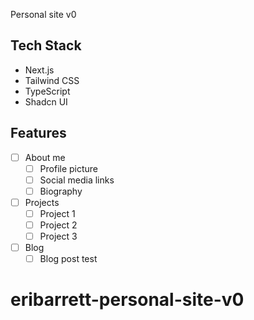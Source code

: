 Personal site v0

## Tech Stack

- Next.js
- Tailwind CSS
- TypeScript
- Shadcn UI

## Features

- [ ] About me
    - [ ] Profile picture
    - [ ] Social media links
    - [ ] Biography

- [ ] Projects
    - [ ] Project 1
    - [ ] Project 2
    - [ ] Project 3
    
- [ ] Blog
    - [ ] Blog post test

# eribarrett-personal-site-v0
